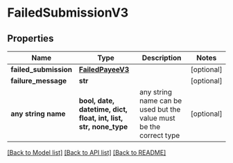 # FailedSubmissionV3


## Properties
Name | Type | Description | Notes
------------ | ------------- | ------------- | -------------
**failed_submission** | [**FailedPayeeV3**](FailedPayeeV3.md) |  | [optional] 
**failure_message** | **str** |  | [optional] 
**any string name** | **bool, date, datetime, dict, float, int, list, str, none_type** | any string name can be used but the value must be the correct type | [optional]

[[Back to Model list]](../README.md#documentation-for-models) [[Back to API list]](../README.md#documentation-for-api-endpoints) [[Back to README]](../README.md)


